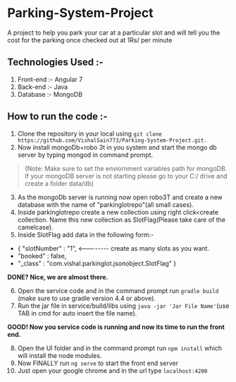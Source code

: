 # Parking-System-Project
A project to help you park your car at a particular slot and 
will tell you the cost for the parking once checked out at 1Rs/ per minute

## Technologies Used :- 
1. Front-end :- Angular 7
2. Back-end :- Java
3. Database :- MongoDB


## How to run the code :- 
1. Clone the repository in your local using `git clone https://github.com/VishalSain773/Parking-System-Project.git.`
2. Now install mongoDb+robo 3t in you system and start the mongo db server by typing mongod in command prompt.
> (Note: Make sure to set the enviornment variables path for mongoDB. If your mongoDB server is not starting please go to your C:/ drive and create a folder data/db)
3. As the mongoDb server is running now open robo3T and create a new database with the name of "parkinglotrepo"(all small cases).
4. Inside parkinglotrepo create a new collection using right click<create collection. Name this new collection as SlotFlag(Please take care of the camelcase).
5. Inside SlotFlag add data in the following form:- 


-  {  "slotNumber" : "1", <-------- create as many  slots as you want.
-    "booked" : false,
-    "_class" : "com.vishal.parkinglot.jsonobject.SlotFlag" }

**DONE? Nice, we are almost there.**

6. Open the service code and in the command prompt run `gradle build` (make sure to use gradle version 4.4 or above).
7. Run the jar file in service/build/libs using `java -jar 'Jar File Name'`(use TAB in cmd for auto insert the file name).

**GOOD! Now you service code is running and now its time to run the front end.**

8. Open the UI folder and in the command prompt run `npm install` which will install the node modules.
9. Now FINALLY run `ng serve` to start the front end server
10. Just open your google chrome and in the url type `localhost:4200`
